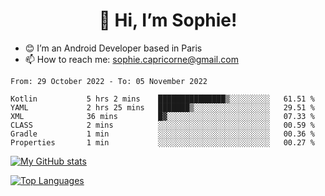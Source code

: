 <h1 align="center"> 👋 Hi, I’m Sophie! </h1>  

- 😊 I’m an Android Developer based in Paris
- 📫 How to reach me: sophie.capricorne@gmail.com


<!--START_SECTION:waka-->

```text
From: 29 October 2022 - To: 05 November 2022

Kotlin           5 hrs 2 mins    ███████████████▒░░░░░░░░░   61.51 %
YAML             2 hrs 25 mins   ███████▒░░░░░░░░░░░░░░░░░   29.51 %
XML              36 mins         █▓░░░░░░░░░░░░░░░░░░░░░░░   07.33 %
CLASS            2 mins          ░░░░░░░░░░░░░░░░░░░░░░░░░   00.59 %
Gradle           1 min           ░░░░░░░░░░░░░░░░░░░░░░░░░   00.36 %
Properties       1 min           ░░░░░░░░░░░░░░░░░░░░░░░░░   00.27 %
```

<!--END_SECTION:waka-->

[![My GitHub stats](https://github-readme-stats.vercel.app/api?username=sophicapri&show_icons=true&theme=buefy)](https://github.com/anuraghazra/github-readme-stats)

[![Top Languages](https://github-readme-stats.vercel.app/api/top-langs/?username=sophicapri&langs_count=2&layout=compact)](https://github.com/anuraghazra/github-readme-stats)
